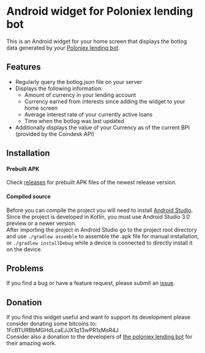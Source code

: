 # Android widget for Poloniex lending bot
This is an Android widget for your home screen that displays the botlog data generated by your [Poloniex lending bot](https://github.com/BitBotFactory/poloniexlendingbot).
## Features
* Regularly query the botlog.json file on your server
* Displays the following information:
  * Amount of currency in your lending account
  * Currency earned from interests since adding the widget to your home screen
  * Average interest rate of your currently active loans
  * Time when the botlog was last updated
* Additionally displays the value of your Currency as of the current BPI (provided by the Coindesk API)
## Installation
#### Prebuilt APK
Check [releases](https://github.com/artemperl/plb-widget/releases) for prebuilt APK files of the newest release version.
#### Compiled source
Before you can compile the project you will need to install [Android Studio](https://developer.android.com/studio/preview/index.html). Since the project is developed in Kotlin, you must use Android Studio 3.0 preview or a newer version.  
After importing the project in Android Studio go to the project root directory and use `./gradlew assemble` to assemble the .apk file for manual installation, or `./gradlew installDebug` while a device is connected to directly install it on the device.
## Problems
If you find a bug or have a feature request, please submit an [issue](https://github.com/artemperl/plb-widget/issues).  
## Donation
If you find this widget useful and want to support its development please consider donating some bitcoins to: 1FcBTURBbMGHdLcaEJJX1q13wPR1xMsR4J  
Consider also a donation to the developers of [the poloniex lending bot](https://github.com/BitBotFactory/poloniexlendingbot) for their amazing work.